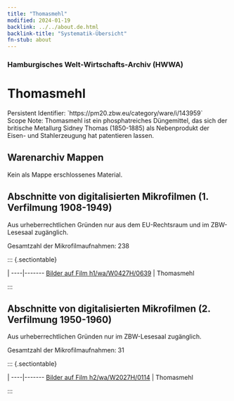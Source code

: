 ```yaml
---
title: "Thomasmehl"
modified: 2024-01-19
backlink: ../../about.de.html
backlink-title: "Systematik-Übersicht"
fn-stub: about
---
```


### Hamburgisches Welt-Wirtschafts-Archiv (HWWA)

# Thomasmehl

<div class="hint">Persistent Identifier: `https://pm20.zbw.eu/category/ware/i/143959`</div>

<div class="hint">
Scope Note: Thomasmehl ist ein phosphatreiches Düngemittel, das sich der britische Metallurg Sidney Thomas (1850-1885) als Nebenprodukt der Eisen- und Stahlerzeugung hat patentieren lassen.
</div>





## Warenarchiv Mappen





Kein als Mappe erschlossenes Material.



<a id="filmsections" />

## Abschnitte von digitalisierten Mikrofilmen (1. Verfilmung 1908-1949)

<p>Aus urheberrechtlichen Gründen nur aus dem EU-Rechtsraum und im ZBW-Lesesaal zugänglich.</p>


<p>Gesamtzahl der Mikrofilmaufnahmen: 238</p>





::: {.sectiontable}

 | 
----|-------
<a class="btn" href="https://pm20.zbw.eu/film/h1/wa/W0427H/0639" rel="nofollow">Bilder auf Film h1/wa/W0427H/0639</a> | Thomasmehl


:::




## Abschnitte von digitalisierten Mikrofilmen (2. Verfilmung 1950-1960)

<p>Aus urheberrechtlichen Gründen nur im ZBW-Lesesaal zugänglich.</p>


<p>Gesamtzahl der Mikrofilmaufnahmen: 31</p>





::: {.sectiontable}

 | 
----|-------
<a class="btn" href="https://pm20.zbw.eu/film/h2/wa/W2027H/0114" rel="nofollow">Bilder auf Film h2/wa/W2027H/0114</a> | Thomasmehl


:::
















